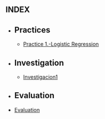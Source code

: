 ## INDEX

* ## Practices
   * [Practice 1.-Logistic Regression ](https://github.com/IgnacioCCM/Mineria_de_datos/tree/unit3/unit3/Practices/Pract1_Logistic_Regression)
   
* ## Investigation
   * [Investigacion1]()

* ## Evaluation
* [Evaluation]()
